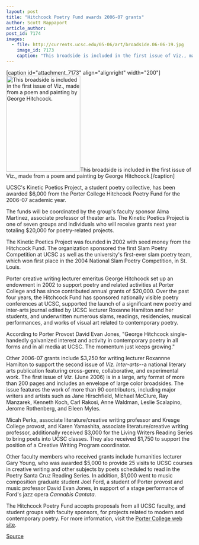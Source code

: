 ```yaml
---
layout: post
title: "Hitchcock Poetry Fund awards 2006-07 grants"
author: Scott Rappaport
article_author: 
post_id: 7174
images:
  - file: http://currents.ucsc.edu/05-06/art/broadside.06-06-19.jpg
    image_id: 7173
    caption: "This broadside is included in the first issue of Viz., made from a poem and painting by George Hitchcock."
---
```


[caption id="attachment_7173" align="alignright" width="200"]<a href="http://dev-ucsc-news.pantheonsite.io/wp-content/uploads/2006/06/broadside.06-06-19.jpg"><img class="size-full wp-image-7173" src="http://dev-ucsc-news.pantheonsite.io/wp-content/uploads/2006/06/broadside.06-06-19.jpg" alt="This broadside is included in the first issue of Viz., made from a poem and painting by George Hitchcock." width="200" height="259" /></a>This broadside is included in the first issue of Viz., made from a poem and painting by George Hitchcock.[/caption]
<a name="content" id="content"></a>
<p>
  UCSC's Kinetic Poetics Project, a student poetry collective, has been awarded $6,000 from the Porter College Hitchcock Poetry Fund for the 2006-07 academic year.
</p>
<p>
  The funds will be coordinated by the group's faculty sponsor Alma Martinez, associate professor of theater arts. The Kinetic Poetics Project is one of seven groups and individuals who will receive grants next year totaling $20,000 for poetry-related projects.
</p>
<p>
  The Kinetic Poetics Project was founded in 2002 with seed money from the Hitchcock Fund. The organization sponsored the first Slam Poetry Competition at UCSC as well as the university's first-ever slam poetry team, which won first place in the 2004 National Slam Poetry Competition, in St. Louis.
</p>
<p>
  Porter creative writing lecturer emeritus George Hitchcock set up an endowment in 2002 to support poetry and related activities at Porter College and has since contributed annual grants of $20,000. Over the past four years, the Hitchcock Fund has sponsored nationally visible poetry conferences at UCSC, supported the launch of a significant new poetry and inter-arts journal edited by UCSC lecturer Roxanne Hamilton and her students, and underwritten numerous slams, readings, residencies, musical performances, and works of visual art related to contemporary poetry.
</p>
<p>
  According to Porter Provost David Evan Jones, "George Hitchcock single-handedly galvanized interest and activity in contemporary poetry in all forms and in all media at UCSC. The momentum just keeps growing."
</p>
<p>
  Other 2006-07 grants include $3,250 for writing lecturer Roxannne Hamilton to support the second issue of <i>Viz. Inter-arts--</i>a national literary arts publication featuring cross-genre, collaborative, and experimental work. The first issue of <i>Viz.</i> (June 2006) is in a large, arty format of more than 200 pages and includes an envelope of large color broadsides. The issue features the work of more than 90 contributors, including major writers and artists such as Jane Hirschfield, Michael McClure, Ray Manzarek, Kenneth Koch, Carl Rakosi, Anne Waldman, Leslie Scalapino, Jerome Rothenberg, and Eileen Myles.
</p>
<p>
  Micah Perks, associate literature/creative writing professor and Kresge College provost, and Karen Yamashita, associate literature/creative writing professor, additionally received $3,000 for the Living Writers Reading Series to bring poets into UCSC classes. They also received $1,750 to support the position of a Creative Writing Program coordinator.
</p>
<p>
  Other faculty members who received grants include humanities lecturer Gary Young, who was awarded $5,000 to provide 25 visits to UCSC courses in creative writing and other subjects by poets scheduled to read in the Poetry Santa Cruz Reading Series. In addition, $1,000 went to music composition graduate student Joel Ford, a student of Porter provost and music professor David Evan Jones, in support of a stage performance of Ford's jazz opera <i>Cannabis Cantata</i>.
</p>
<p>
  The Hitchcock Poetry Fund accepts proposals from all UCSC faculty, and student groups with faculty sponsors, for projects related to modern and contemporary poetry. For more information, visit the <a href="http://www2.ucsc.edu/porter/fellowships.html#hitchcock">Porter College web site</a>.
</p>
<p><a href="http://www1.ucsc.edu/currents/05-06/06-19/hitchcock.asp" title="Permalink to hitchcock">Source</a></p>
